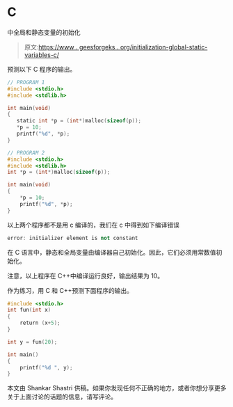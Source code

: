 # C

中全局和静态变量的初始化

> 原文:[https://www . geesforgeks . org/initialization-global-static-variables-c/](https://www.geeksforgeeks.org/initialization-global-static-variables-c/)

预测以下 C 程序的输出。

```cpp
// PROGRAM 1
#include <stdio.h>
#include <stdlib.h>

int main(void)
{
   static int *p = (int*)malloc(sizeof(p));
   *p = 10;
   printf("%d", *p);
}
```

```cpp
// PROGRAM 2
#include <stdio.h>
#include <stdlib.h>
int *p = (int*)malloc(sizeof(p));

int main(void)
{
    *p = 10;
    printf("%d", *p);
}
```

以上两个程序都不是用 c 编译的，我们在 c 中得到如下编译错误

```cpp
error: initializer element is not constant
```

在 C 语言中，静态和全局变量由编译器自己初始化。因此，它们必须用常数值初始化。

注意，以上程序在 C++中编译运行良好，输出结果为 10。

作为练习，用 C 和 C++预测下面程序的输出。

```cpp
#include <stdio.h>
int fun(int x)
{
    return (x+5);
}

int y = fun(20);

int main()
{
    printf("%d ", y);
}
```

本文由 Shankar Shastri 供稿。如果你发现任何不正确的地方，或者你想分享更多关于上面讨论的话题的信息，请写评论。